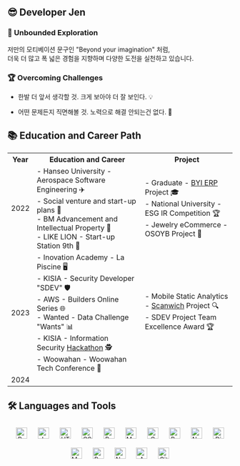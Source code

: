 ## 😎 Developer Jen
  
### 🚀 Unbounded Exploration  
 저만의 모티베이션 문구인 "Beyond your imagination" 처럼, <br>더욱 더 많고 폭 넓은 경험을 지향하며 다양한 도전을 실천하고 있습니다.  
  
### 🏆 Overcoming Challenges 

- 한발 더 앞서 생각할 것. 크게 보아야 더 잘 보인다. 💡  
  
- 어떤 문제든지 직면해볼 것. 노력으로 해결 안되는건 없다. 💪  

## 📚 Education and Career Path

<table align="center">
  <tr>
    <th>Year</th>
    <th>Education and Career</th>
    <th>Project</th>
  </tr>
  <tr>
    <td>2022</td>
    <td>
      - Hanseo University - Aerospace Software Engineering ✈️ <br>
      - Social venture and start-up plans 🌱 <br>
      - BM Advancement and Intellectual Property 💼 <br>
      - LIKE LION - Start-up Station 9th 🦁
    </td>
    <td>
      - Graduate - <a href="https://github.com/JenSeop/DASE-TGP-BYI-ERP">BYI ERP</a> Project 🎓 <br>
      - National University - ESG IR Competition 🏆 <br>
      - Jewelry eCommerce - OSOYB Project 💍
    </td>
  </tr>
  <tr>
    <td>2023</td>
    <td>
      - Inovation Academy - La Piscine 🖥️ <br>
      - KISIA - Security Developer "SDEV" 🛡️ <br>
      - AWS - Builders Online Series 🌐 <br>
      - Wanted - Data Challenge "Wants" 📊 <br>
      - KISIA - Information Security <a href="https://github.com/JenSeop/Hackathon-MCGP-URL-Scanner-IUAP">Hackathon</a> 🕵️ <br>
      - Woowahan - Woowahan Tech Conference 🌟
    </td>
    <td>
      - Mobile Static Analytics - <a href="https://github.com/JenSeop/Scanwich">Scanwich</a> Project 🔍 <br>
      - SDEV Project Team Excellence Award 🏆
    </td>
  </tr>
  <tr>
    <td>2024</td>
    <td>
    </td>
    <td>
    </td>
  </tr>
</table>

</td><td valign="top" width="50%">

## 🛠️ Languages and Tools  
<div align="center">  
<a href="https://reactjs.org/" target="_blank"><img style="margin: 10px" src="https://profilinator.rishav.dev/skills-assets/react-original-wordmark.svg" alt="React" height="25" /></a>  
<a href="https://www.javascript.com/" target="_blank"><img style="margin: 10px" src="https://profilinator.rishav.dev/skills-assets/javascript-original.svg" alt="JavaScript" height="25" /></a>  
<a href="https://en.wikipedia.org/wiki/HTML5" target="_blank"><img style="margin: 10px" src="https://profilinator.rishav.dev/skills-assets/html5-original-wordmark.svg" alt="HTML5" height="25" /></a>  
<a href="https://www.w3schools.com/css/" target="_blank"><img style="margin: 10px" src="https://profilinator.rishav.dev/skills-assets/css3-original-wordmark.svg" alt="CSS3" height="25" /></a>  
<a href="https://getbootstrap.com/docs/3.4/javascript/" target="_blank"><img style="margin: 10px" src="https://profilinator.rishav.dev/skills-assets/bootstrap-plain.svg" alt="Bootstrap" height="25" /></a>  
<a href="https://mui.com/" target="_blank"><img style="margin: 10px" src="https://profilinator.rishav.dev/skills-assets/mui.png" alt="Material UI" height="25" /></a>  
<a href="https://www.cprogramming.com/" target="_blank"><img style="margin: 10px" src="https://profilinator.rishav.dev/skills-assets/c-original.svg" alt="C" height="25" /></a>  
<a href="https://www.python.org/" target="_blank"><img style="margin: 10px" src="https://profilinator.rishav.dev/skills-assets/python-original.svg" alt="Python" height="25" /></a>  
<a href="https://nodejs.org/" target="_blank"><img style="margin: 10px" src="https://profilinator.rishav.dev/skills-assets/nodejs-original-wordmark.svg" alt="Node.js" height="25" /></a>  
<a href="https://www.djangoproject.com/" target="_blank"><img style="margin: 10px" src="https://profilinator.rishav.dev/skills-assets/django-original.svg" alt="Django" height="25" /></a>  
<a href="https://www.mysql.com/" target="_blank"><img style="margin: 10px" src="https://profilinator.rishav.dev/skills-assets/mysql-original-wordmark.svg" alt="MySQL" height="25" /></a>  
<a href="https://www.postgresql.org/" target="_blank"><img style="margin: 10px" src="https://profilinator.rishav.dev/skills-assets/postgresql-original-wordmark.svg" alt="PostgreSQL" height="25" /></a>  
<a href="https://www.nginx.com/" target="_blank"><img style="margin: 10px" src="https://profilinator.rishav.dev/skills-assets/nginx-original.svg" alt="Nginx" height="25" /></a>  
<a href="https://aws.amazon.com/" target="_blank"><img style="margin: 10px" src="https://profilinator.rishav.dev/skills-assets/amazonwebservices-original-wordmark.svg" alt="AWS" height="25" /></a>  
<a href="https://github.com/" target="_blank"><img style="margin: 10px" src="https://profilinator.rishav.dev/skills-assets/git-scm-icon.svg" alt="Git" height="25" /></a>  
</div>  
